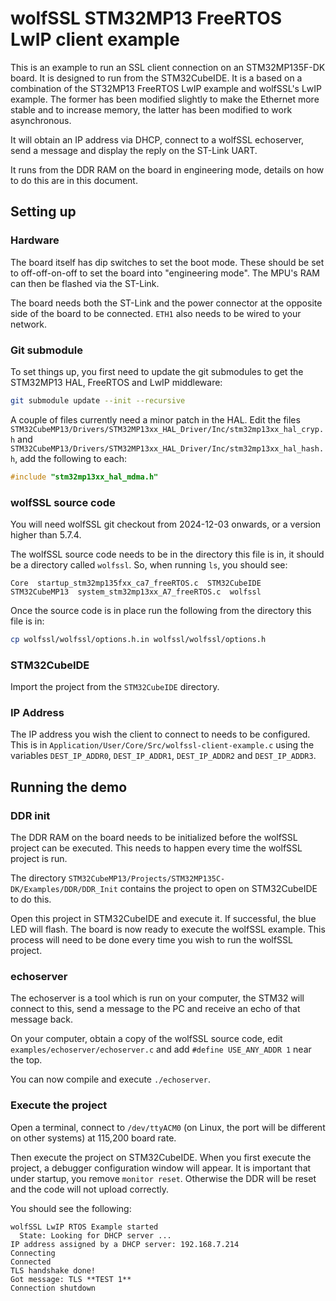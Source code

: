 # wolfSSL STM32MP13 FreeRTOS LwIP client example

This is an example to run an SSL client connection on an STM32MP135F-DK board.
It is designed to run from the STM32CubeIDE. It is a based on a combination of
the ST32MP13 FreeRTOS LwIP example and wolfSSL's LwIP example. The former has
been modified slightly to make the Ethernet more stable and to increase memory,
the latter has been modified to work asynchronous.

It will obtain an IP address via DHCP, connect to a wolfSSL echoserver, send a
message and display the reply on the ST-Link UART.

It runs from the DDR RAM on the board in engineering mode, details on how to do
this are in this document.

## Setting up

### Hardware

The board itself has dip switches to set the boot mode. These should be set to
off-off-on-off to set the board into "engineering mode". The MPU's RAM can
then be flashed via the ST-Link.

The board needs both the ST-Link and the power connector at the opposite side of
the board to be connected. `ETH1` also needs to be wired to your network.

### Git submodule

To set things up, you first need to update the git submodules to get the
STM32MP13 HAL, FreeRTOS and LwIP middleware:

```sh
git submodule update --init --recursive
```

A couple of files currently need a minor patch in the HAL. Edit the files
`STM32CubeMP13/Drivers/STM32MP13xx_HAL_Driver/Inc/stm32mp13xx_hal_cryp.h`
and `STM32CubeMP13/Drivers/STM32MP13xx_HAL_Driver/Inc/stm32mp13xx_hal_hash.h`,
add the following to each:

```c
#include "stm32mp13xx_hal_mdma.h"
```

### wolfSSL source code

You will need wolfSSL git checkout from 2024-12-03 onwards, or a version higher
than 5.7.4.

The wolfSSL source code needs to be in the directory this file is in, it should
be a directory called `wolfssl`. So, when running `ls`, you should see:

```
Core  startup_stm32mp135fxx_ca7_freeRTOS.c  STM32CubeIDE  STM32CubeMP13  system_stm32mp13xx_A7_freeRTOS.c  wolfssl
```

Once the source code is in place run the following from the directory this file
is in:

```sh
cp wolfssl/wolfssl/options.h.in wolfssl/wolfssl/options.h
```

### STM32CubeIDE

Import the project from the `STM32CubeIDE` directory.

### IP Address

The IP address you wish the client to connect to needs to be configured. This is
in `Application/User/Core/Src/wolfssl-client-example.c` using the variables
`DEST_IP_ADDR0`, `DEST_IP_ADDR1`, `DEST_IP_ADDR2` and `DEST_IP_ADDR3`.

## Running the demo

### DDR init

The DDR RAM on the board needs to be initialized before the wolfSSL project can
be executed. This needs to happen every time the wolfSSL project is run.

The directory `STM32CubeMP13/Projects/STM32MP135C-DK/Examples/DDR/DDR_Init`
contains the project to open on STM32CubeIDE to do this.

Open this project in STM32CubeIDE and execute it. If successful, the blue LED
will flash. The board is now ready to execute the wolfSSL example. This process
will need to be done every time you wish to run the wolfSSL project.

### echoserver

The echoserver is a tool which is run on your computer, the STM32 will connect
to this, send a message to the PC and receive an echo of that message back.

On your computer, obtain a copy of the wolfSSL source code, edit
`examples/echoserver/echoserver.c` and add `#define USE_ANY_ADDR 1` near the
top.

You can now compile and execute `./echoserver`.

### Execute the project

Open a terminal, connect to `/dev/ttyACM0` (on Linux, the port will be different
on other systems) at 115,200 board rate.

Then execute the project on STM32CubeIDE. When you first execute the project,
a debugger configuration window will appear. It is important that under startup,
you remove `monitor reset`. Otherwise the DDR will be reset and the code will
not upload correctly.

You should see the following:

```
wolfSSL LwIP RTOS Example started
  State: Looking for DHCP server ...
IP address assigned by a DHCP server: 192.168.7.214
Connecting
Connected
TLS handshake done!
Got message: TLS **TEST 1** 
Connection shutdown

```
